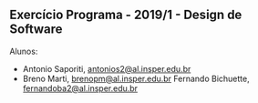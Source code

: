 Exercício Programa - 2019/1 - Design de Software
------------------------------------------------

Alunos: 
- Antonio Saporiti, antonios2@al.insper.edu.br
- Breno Marti, brenopm@al.insper.edu.br
  Fernando Bichuette, fernandoba2@al.insper.edu.br
  